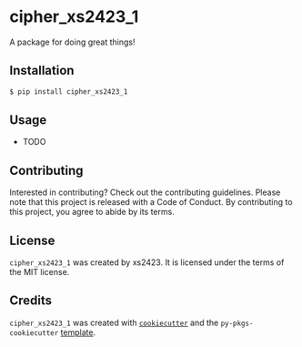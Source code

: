 # cipher_xs2423_1

A package for doing great things!

## Installation

```bash
$ pip install cipher_xs2423_1
```

## Usage

- TODO

## Contributing

Interested in contributing? Check out the contributing guidelines. Please note that this project is released with a Code of Conduct. By contributing to this project, you agree to abide by its terms.

## License

`cipher_xs2423_1` was created by xs2423. It is licensed under the terms of the MIT license.

## Credits

`cipher_xs2423_1` was created with [`cookiecutter`](https://cookiecutter.readthedocs.io/en/latest/) and the `py-pkgs-cookiecutter` [template](https://github.com/py-pkgs/py-pkgs-cookiecutter).
